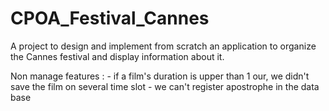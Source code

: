 # CPOA_Festival_Cannes

A project to design and implement from scratch an application to organize the Cannes festival and display information about it. 

Non manage features : - if a film's duration is upper than 1 our, we didn't save the film on several time slot
					  - we can't register apostrophe in the data base 
